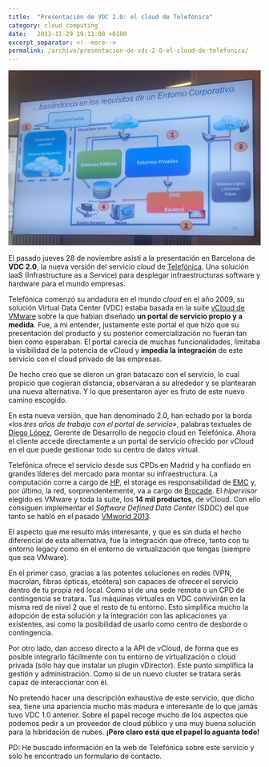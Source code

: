 ```yaml
---
title:  "Presentación de VDC 2.0: el cloud de Telefónica"
category: cloud computing
date:   2013-11-29 19:11:00 +0100
excerpt_separator: <!--more-->
permalink: /archivo/presentacion-de-vdc-2-0-el-cloud-de-telefonica/
---
```


![Características del VDC 2.0](/assets/img/vdc.jpg)

El pasado jueves 28 de noviembre asistí a la presentación en Barcelona de **VDC 2.0**, la nueva versión del servicio *cloud* de [Telefónica](https://www.movistar.es/empresas/virtualdatacenter). Una solución IaaS (Infrastructure as a Service) para desplegar infraestructuras software y hardware para el mundo empresas.

Telefónica comenzó su andadura en el mundo *cloud* en el año 2009, su solución Virtual Data Center (VDC) estaba basada en la suite [vCloud de VMware](https://www.vmware.com/products/vcloud-suite/) sobre la que habían diseñado **un portal de servicio propio y a medida**. Fue, a mi entender, justamente este portal el que hizo que su presentación del producto y su posterior comercialización no fueran tan bien como esperaban. El portal carecía de muchas funcionalidades, limitaba la visibilidad de la potencia de vCloud y **impedía la integración** de este servicio con el cloud privado de las empresas.

<!--more-->

De hecho creo que se dieron un gran batacazo con el servicio, lo cual propicio que cogieran distancia, observaran a su alrededor y se plantearan una nueva alternativa. Y lo que presentaron ayer es fruto de este nuevo camino escogido.

En esta nueva versión, que han denominado 2.0, han echado por la borda *«los tres años de trabajo con el portal de servicio»*, palabras textuales de [Diego López](https://www.linkedin.com/pub/diego-lopez-roman/16/189/59), Gerente de Desarrollo de negocio cloud en Telefónica. Ahora el cliente accede directamente a un portal de servicio ofrecido por vCloud en el que puede gestionar todo su centro de datos virtual.

Telefónica ofrece el servicio desde sus CPDs en Madrid y ha confiado en grandes líderes del mercado para montar su infraestructura. La computación corre a cargo de [HP](https://www.hp.com/), el storage es responsabilidad de [EMC](https://spain.emc.com/) y, por último, la red, sorprendentemente, va a cargo de [Brocade](https://www.brocade.com/). El *hipervisor* elegido es VMware y toda la suite, los **14 mil productos**, de vCloud. Con ello consiguen implementar el *Software Defined Data Center* (SDDC) del que tanto se habló en el pasado [VMworld 2013](https://pacoorozco.info/archivo/vmworld-2013-las-tres-bueno-cuatro-cosas-que-mas-me-gustaron/).

El aspecto que me resulto más interesante, y que es sin duda el hecho diferencial de esta alternativa, fue la integración que ofrece, tanto con tu entorno legacy como en el entorno de virtualización que tengas (siempre que sea VMware).

En el primer caso, gracias a las potentes soluciones en redes (VPN, macrolan, fibras ópticas, etcétera) son capaces de ofrecer el servicio dentro de tu propia red local. Como si de una sede remota o un CPD de contingencia se tratara. Tus máquinas virtuales en VDC convivirán en la misma red de nivel 2 que el resto de tu entorno. Esto simplifica mucho la adopción de esta solución y la integración con las aplicaciones ya existentes, así como la posibilidad de usarlo como centro de desborde o contingencia.

Por otro lado, dan acceso directo a la API de vCloud, de forma que es posible integrarlo fácilmente con tu entorno de virtualización o cloud privada (sólo hay que instalar un plugin vDirector). Este punto simplifica la gestión y administración. Como si de un nuevo cluster se tratara serás capaz de interaccionar con él.

No pretendo hacer una descripción exhaustiva de este servicio, que dicho sea, tiene una apariencia mucho más madura e interesante de lo que jamás tuvo VDC 1.0 anterior. Sobre el papel recoge mucho de los aspectos que podemos pedir a un proveedor de cloud público y una muy buena solución para la hibridación de nubes. **¡Pero claro está que el papel lo aguanta todo!**

PD: He buscado información en la web de Telefónica sobre este servicio y sólo he encontrado un formulario de contacto.